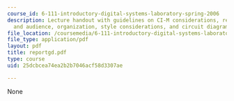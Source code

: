 ```yaml
---
course_id: 6-111-introductory-digital-systems-laboratory-spring-2006
description: Lecture handout with guidelines on CI-M considerations, report style
  and audience, organization, style considerations, and circuit diagrams.
file_location: /coursemedia/6-111-introductory-digital-systems-laboratory-spring-2006/25dcbcea74ea2b2b7046acf58d3307ae_reportgd.pdf
file_type: application/pdf
layout: pdf
title: reportgd.pdf
type: course
uid: 25dcbcea74ea2b2b7046acf58d3307ae

---
```

None